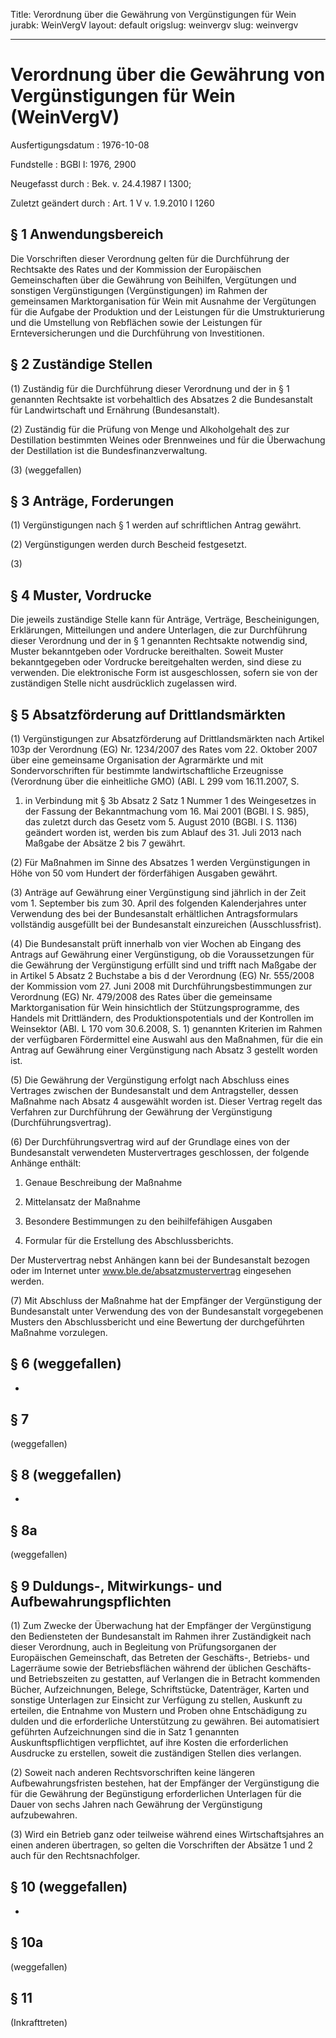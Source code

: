 Title: Verordnung über die Gewährung von Vergünstigungen für Wein
jurabk: WeinVergV
layout: default
origslug: weinvergv
slug: weinvergv

---

# Verordnung über die Gewährung von Vergünstigungen für Wein (WeinVergV)

Ausfertigungsdatum
:   1976-10-08

Fundstelle
:   BGBl I: 1976, 2900

Neugefasst durch
:   Bek. v. 24.4.1987 I 1300;

Zuletzt geändert durch
:   Art. 1 V v. 1.9.2010 I 1260


## § 1 Anwendungsbereich

Die Vorschriften dieser Verordnung gelten für die Durchführung der
Rechtsakte des Rates und der Kommission der Europäischen
Gemeinschaften über die Gewährung von Beihilfen, Vergütungen und
sonstigen Vergünstigungen (Vergünstigungen) im Rahmen der gemeinsamen
Marktorganisation für Wein mit Ausnahme der Vergütungen für die
Aufgabe der Produktion und der Leistungen für die Umstrukturierung und
die Umstellung von Rebflächen sowie der Leistungen für
Ernteversicherungen und die Durchführung von Investitionen.


## § 2 Zuständige Stellen

(1) Zuständig für die Durchführung dieser Verordnung und der in § 1
genannten Rechtsakte ist vorbehaltlich des Absatzes 2 die
Bundesanstalt für Landwirtschaft und Ernährung (Bundesanstalt).

(2) Zuständig für die Prüfung von Menge und Alkoholgehalt des zur
Destillation bestimmten Weines oder Brennweines und für die
Überwachung der Destillation ist die Bundesfinanzverwaltung.

(3) (weggefallen)


## § 3 Anträge, Forderungen

(1) Vergünstigungen nach § 1 werden auf schriftlichen Antrag gewährt.

(2) Vergünstigungen werden durch Bescheid festgesetzt.

(3)


## § 4 Muster, Vordrucke

Die jeweils zuständige Stelle kann für Anträge, Verträge,
Bescheinigungen, Erklärungen, Mitteilungen und andere Unterlagen, die
zur Durchführung dieser Verordnung und der in § 1 genannten Rechtsakte
notwendig sind, Muster bekanntgeben oder Vordrucke bereithalten.
Soweit Muster bekanntgegeben oder Vordrucke bereitgehalten werden,
sind diese zu verwenden. Die elektronische Form ist ausgeschlossen,
sofern sie von der zuständigen Stelle nicht ausdrücklich zugelassen
wird.


## § 5 Absatzförderung auf Drittlandsmärkten

(1) Vergünstigungen zur Absatzförderung auf Drittlandsmärkten nach
Artikel 103p der Verordnung (EG) Nr. 1234/2007 des Rates vom 22.
Oktober 2007 über eine gemeinsame Organisation der Agrarmärkte und mit
Sondervorschriften für bestimmte landwirtschaftliche Erzeugnisse
(Verordnung über die einheitliche GMO) (ABl. L 299 vom 16.11.2007, S.
1) in Verbindung mit § 3b Absatz 2 Satz 1 Nummer 1 des Weingesetzes in
der Fassung der Bekanntmachung vom 16. Mai 2001 (BGBl. I S. 985), das
zuletzt durch das Gesetz vom 5. August 2010 (BGBl. I S. 1136) geändert
worden ist, werden bis zum Ablauf des 31. Juli 2013 nach Maßgabe der
Absätze 2 bis 7 gewährt.

(2) Für Maßnahmen im Sinne des Absatzes 1 werden Vergünstigungen in
Höhe von 50 vom Hundert der förderfähigen Ausgaben gewährt.

(3) Anträge auf Gewährung einer Vergünstigung sind jährlich in der
Zeit vom 1. September bis zum 30. April des folgenden Kalenderjahres
unter Verwendung des bei der Bundesanstalt erhältlichen
Antragsformulars vollständig ausgefüllt bei der Bundesanstalt
einzureichen (Ausschlussfrist).

(4) Die Bundesanstalt prüft innerhalb von vier Wochen ab Eingang des
Antrags auf Gewährung einer Vergünstigung, ob die Voraussetzungen für
die Gewährung der Vergünstigung erfüllt sind und trifft nach Maßgabe
der in Artikel 5 Absatz 2 Buchstabe a bis d der Verordnung (EG) Nr.
555/2008 der Kommission vom 27. Juni 2008 mit
Durchführungsbestimmungen zur Verordnung (EG) Nr. 479/2008 des Rates
über die gemeinsame Marktorganisation für Wein hinsichtlich der
Stützungsprogramme, des Handels mit Drittländern, des
Produktionspotentials und der Kontrollen im Weinsektor (ABl. L 170 vom
30\.6.2008, S. 1) genannten Kriterien im Rahmen der verfügbaren
Fördermittel eine Auswahl aus den Maßnahmen, für die ein Antrag auf
Gewährung einer Vergünstigung nach Absatz 3 gestellt worden ist.

(5) Die Gewährung der Vergünstigung erfolgt nach Abschluss eines
Vertrages zwischen der Bundesanstalt und dem Antragsteller, dessen
Maßnahme nach Absatz 4 ausgewählt worden ist. Dieser Vertrag regelt
das Verfahren zur Durchführung der Gewährung der Vergünstigung
(Durchführungsvertrag).

(6) Der Durchführungsvertrag wird auf der Grundlage eines von der
Bundesanstalt verwendeten Mustervertrages geschlossen, der folgende
Anhänge enthält:

1.  Genaue Beschreibung der Maßnahme


2.  Mittelansatz der Maßnahme


3.  Besondere Bestimmungen zu den beihilfefähigen Ausgaben


4.  Formular für die Erstellung des Abschlussberichts.



Der Mustervertrag nebst Anhängen kann bei der Bundesanstalt bezogen
oder im Internet unter
www.ble.de/absatzmustervertrag              eingesehen werden.

(7) Mit Abschluss der Maßnahme hat der Empfänger der Vergünstigung der
Bundesanstalt unter Verwendung des von der Bundesanstalt vorgegebenen
Musters den Abschlussbericht und eine Bewertung der durchgeführten
Maßnahme vorzulegen.


## § 6 (weggefallen)

-


## § 7

(weggefallen)


## § 8 (weggefallen)

-


## § 8a

(weggefallen)


## § 9 Duldungs-, Mitwirkungs- und Aufbewahrungspflichten

(1) Zum Zwecke der Überwachung hat der Empfänger der Vergünstigung den
Bediensteten der Bundesanstalt im Rahmen ihrer Zuständigkeit nach
dieser Verordnung, auch in Begleitung von Prüfungsorganen der
Europäischen Gemeinschaft, das Betreten der Geschäfts-, Betriebs- und
Lagerräume sowie der Betriebsflächen während der üblichen Geschäfts-
und Betriebszeiten zu gestatten, auf Verlangen die in Betracht
kommenden Bücher, Aufzeichnungen, Belege, Schriftstücke, Datenträger,
Karten und sonstige Unterlagen zur Einsicht zur Verfügung zu stellen,
Auskunft zu erteilen, die Entnahme von Mustern und Proben ohne
Entschädigung zu dulden und die erforderliche Unterstützung zu
gewähren. Bei automatisiert geführten Aufzeichnungen sind die in Satz
1 genannten Auskunftspflichtigen verpflichtet, auf ihre Kosten die
erforderlichen Ausdrucke zu erstellen, soweit die zuständigen Stellen
dies verlangen.

(2) Soweit nach anderen Rechtsvorschriften keine längeren
Aufbewahrungsfristen bestehen, hat der Empfänger der Vergünstigung die
für die Gewährung der Begünstigung erforderlichen Unterlagen für die
Dauer von sechs Jahren nach Gewährung der Vergünstigung aufzubewahren.

(3) Wird ein Betrieb ganz oder teilweise während eines
Wirtschaftsjahres an einen anderen übertragen, so gelten die
Vorschriften der Absätze 1 und 2 auch für den Rechtsnachfolger.


## § 10 (weggefallen)

-


## § 10a

(weggefallen)


## § 11

(Inkrafttreten)

